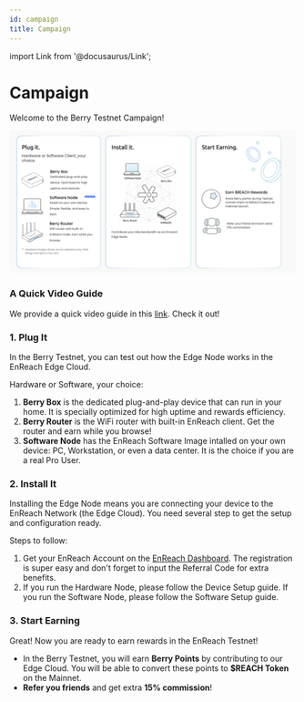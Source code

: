 ```yaml
---
id: campaign
title: Campaign
---
```


import Link from '@docusaurus/Link';

# Campaign

Welcome to the Berry Testnet Campaign!

![testnet poster](/img/testnet/testnet_poster.png)

### A Quick Video Guide
We provide a quick video guide in this [link](https://drive.google.com/file/d/1b8gzM-c3v4-w8aq81gUenuyU6aFzLrmk/view?usp=drive_link). Check it out!

### 1. Plug It
In the Berry Testnet, you can test out how the Edge Node works in the EnReach Edge Cloud. 

Hardware or Software, your choice:

1. **Berry Box** is the dedicated plug-and-play device that can run in your home. It is specially optimized for high uptime and rewards efficiency. 
2. **Berry Router** is the WiFi router with built-in EnReach client. Get the router and earn while you browse!
3. **Software Node** has the EnReach Software Image intalled on your own device: PC, Workstation, or even a data center. It is the choice if you are a real Pro User.  

### 2. Install It
Installing the Edge Node means you are connecting your device to the EnReach Network (the Edge Cloud). You need several step to get the setup and configuration ready. 

Steps to follow:

1. Get your EnReach Account on the [EnReach Dashboard](https://dashboard.enreach.network). The registration is super easy and don't forget to input the Referral Code for extra benefits. 
2. If you run the Hardware Node, please follow the <Link to="/user-guides/device-setup">Device Setup</Link> guide. If you run the Software Node, please follow the <Link to="/user-guides/software-setup">Software Setup</Link> guide.

### 3. Start Earning
Great! Now you are ready to earn rewards in the EnReach Testnet!

- In the Berry Testnet, you will earn **Berry Points** by contributing to our Edge Cloud. You will be able to convert these points to **$REACH Token** on the Mainnet. 
- **Refer you friends** and get extra **15% commission**! 
